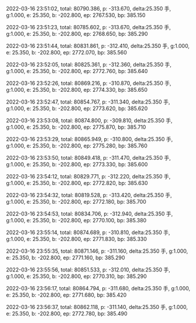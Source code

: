 2022-03-16 23:51:02, total: 80790.386, p: -313.670, delta:25.350 手, g:1.000, e: 25.350, b: -202.800, ep: 2767.530, bp: 385.150

2022-03-16 23:51:23, total: 80785.602, p: -313.670, delta:25.350 手, g:1.000, e: 25.350, b: -202.800, ep: 2768.650, bp: 385.290

2022-03-16 23:51:44, total: 80831.861, p: -312.410, delta:25.350 手, g:1.000, e: 25.350, b: -202.800, ep: 2772.070, bp: 385.560

2022-03-16 23:52:05, total: 80825.361, p: -312.360, delta:25.350 手, g:1.000, e: 25.350, b: -202.800, ep: 2772.760, bp: 385.640

2022-03-16 23:52:26, total: 80869.216, p: -310.870, delta:25.350 手, g:1.000, e: 25.350, b: -202.800, ep: 2774.330, bp: 385.650

2022-03-16 23:52:47, total: 80854.767, p: -311.340, delta:25.350 手, g:1.000, e: 25.350, b: -202.800, ep: 2773.620, bp: 385.620

2022-03-16 23:53:08, total: 80874.800, p: -309.810, delta:25.350 手, g:1.000, e: 25.350, b: -202.800, ep: 2775.870, bp: 385.710

2022-03-16 23:53:29, total: 80865.949, p: -310.800, delta:25.350 手, g:1.000, e: 25.350, b: -202.800, ep: 2775.280, bp: 385.760

2022-03-16 23:53:50, total: 80849.418, p: -311.470, delta:25.350 手, g:1.000, e: 25.350, b: -202.800, ep: 2773.330, bp: 385.600

2022-03-16 23:54:12, total: 80829.771, p: -312.220, delta:25.350 手, g:1.000, e: 25.350, b: -202.800, ep: 2772.820, bp: 385.630

2022-03-16 23:54:32, total: 80819.528, p: -313.420, delta:25.350 手, g:1.000, e: 25.350, b: -202.800, ep: 2772.180, bp: 385.700

2022-03-16 23:54:53, total: 80834.706, p: -312.940, delta:25.350 手, g:1.000, e: 25.350, b: -202.800, ep: 2770.100, bp: 385.380

2022-03-16 23:55:14, total: 80874.689, p: -310.810, delta:25.350 手, g:1.000, e: 25.350, b: -202.800, ep: 2771.830, bp: 385.330

2022-03-16 23:55:35, total: 80871.146, p: -311.160, delta:25.350 手, g:1.000, e: 25.350, b: -202.800, ep: 2771.160, bp: 385.290

2022-03-16 23:55:56, total: 80851.533, p: -312.010, delta:25.350 手, g:1.000, e: 25.350, b: -202.800, ep: 2770.310, bp: 385.290

2022-03-16 23:56:17, total: 80864.794, p: -311.680, delta:25.350 手, g:1.000, e: 25.350, b: -202.800, ep: 2771.680, bp: 385.420

2022-03-16 23:56:37, total: 80862.118, p: -311.140, delta:25.350 手, g:1.000, e: 25.350, b: -202.800, ep: 2772.780, bp: 385.490